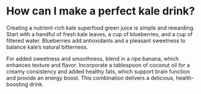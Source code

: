 # How can I make a perfect kale drink?

Creating a nutrient-rich kale superfood green juice is simple and rewarding. Start with a handful of fresh kale leaves, a cup of blueberries, and a cup of filtered water. Blueberries add antioxidants and a pleasant sweetness to balance kale’s natural bitterness.

For added sweetness and smoothness, blend in a ripe banana, which enhances texture and flavor. Incorporate a tablespoon of coconut oil for a creamy consistency and added healthy fats, which support brain function and provide an energy boost. This combination delivers a delicious, health-boosting drink.